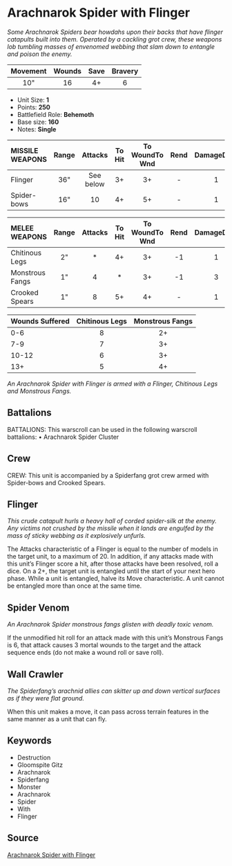 # Arachnarok Spider with Flinger

_Some Arachnarok Spiders bear howdahs upon their backs that have flinger catapults built into them. Operated by a cackling grot crew, these weapons lob tumbling masses of envenomed webbing that slam down to entangle and poison the enemy._


| Movement | Wounds | Save | Bravery |
|:--------:|:------:|:----:|:-------:|
| 10" | 16 | 4+ | 6 |

* Unit Size: **1**
* Points: **250**
* Battlefield Role: **Behemoth**
* Base size: **160**
* Notes: **Single**

| MISSILE WEAPONS | Range | Attacks | To Hit | To WoundTo Wnd | Rend | DamageDmg |
|:---|:--:|:--:|:--:|:--:|:--:|:--:|
| Flinger | 36" | See below | 3+ | 3+ | - | 1 |
| Spider-bows | 16" | 10 | 4+ | 5+ | - | 1 |


| MELEE WEAPONS | Range | Attacks | To Hit | To WoundTo Wnd | Rend | DamageDmg |
|:---|:--:|:--:|:--:|:--:|:--:|:--:|
| Chitinous Legs | 2" | * | 4+ | 3+ | -1 | 1 |
| Monstrous Fangs | 1" | 4 | * | 3+ | -1 | 3 |
| Crooked Spears | 1" | 8 | 5+ | 4+ | - | 1 |


| Wounds Suffered | Chitinous Legs | Monstrous Fangs |
|:---|:--:|:--:|
| 0-6 | 8 | 2+ |
| 7-9 | 7 | 3+ |
| 10-12 | 6 | 3+ |
| 13+ | 5 | 4+ |


_An Arachnarok Spider with Flinger is armed with a Flinger, Chitinous Legs and Monstrous Fangs._

## Battalions

BATTALIONS: This warscroll can be used in the following warscroll battalions: • Arachnarok Spider Cluster

## Crew

CREW: This unit is accompanied by a Spiderfang grot crew armed with Spider-bows and Crooked Spears.

## Flinger

_This crude catapult hurls a heavy hall of corded spider-silk at the enemy. Any victims not crushed by the missile when it lands are engulfed by the mass of sticky webbing as it explosively unfurls._

The Attacks characteristic of a Flinger is equal to the number of models in the target unit, to a maximum of 20. In addition, if any attacks made with this unit’s Flinger score a hit, after those attacks have been resolved, roll a dice. On a 2+, the target unit is entangled until the start of your next hero phase. While a unit is entangled, halve its Move characteristic. A unit cannot be entangled more than once at the same time.

## Spider Venom

_An Arachnarok Spider monstrous fangs glisten with deadly toxic venom._

If the unmodified hit roll for an attack made with this unit’s Monstrous Fangs is 6, that attack causes 3 mortal wounds to the target and the attack sequence ends (do not make a wound roll or save roll).

## Wall Crawler

_The Spiderfang’s arachnid allies can skitter up and down vertical surfaces as if they were flat ground._

When this unit makes a move, it can pass across terrain features in the same manner as a unit that can fly.

## Keywords

* Destruction
* Gloomspite Gitz
* Arachnarok
* Spiderfang
* Monster
* Arachnarok
* Spider
* With
* Flinger


## Source

[Arachnarok Spider with Flinger](https://wahapedia.ru/aos3/factions/gloomspite-gitz/Arachnarok-Spider-with-Flinger)
